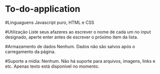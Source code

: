 # To-do-application

#Linguaguens
Javascript puro, HTML e CSS

#Utilização
Liste seus afazeres ao escrever o nome de cada um no input designado, aperte enter antes de escrever o próximo item da lista.

#Armazamento de dados
Nenhum. Dados não são salvos após o carregamento da página.

#Suporte a mídia: Nenhum. Não há suporte para arquivos, imagens, links e etc. Apenas texto está disponível no momento.
